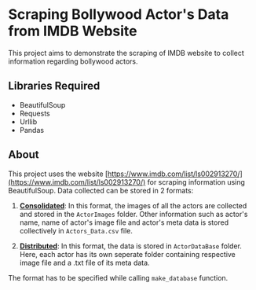 # Scraping Bollywood Actor's Data from IMDB Website
This project aims to demonstrate the scraping of IMDB website to collect information regarding bollywood actors.
## Libraries Required
* BeautifulSoup
* Requests
* Urllib
* Pandas

## About
This project uses the website [https://www.imdb.com/list/ls002913270/](https://www.imdb.com/list/ls002913270/) for scraping information using BeautifulSoup. Data collected can be stored in 2 formats:<br>
1. <u>**Consolidated**</u>:
In this format, the images of all the actors are collected and stored in the `ActorImages` folder. Other information such as actor's name, name of actor's image file and actor's meta data is stored collectively in  `Actors_Data.csv` file.

2. <u>**Distributed**</u>:
In this format, the data is stored in `ActorDataBase` folder. Here, each actor has its own seperate folder containing respective image file and a .txt file of its meta data.

The format has to be specified while calling `make_database` function.